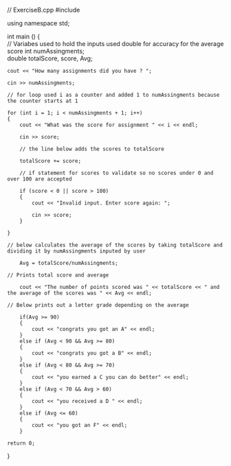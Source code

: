 // ExerciseB.cpp
#include <iostream>

using namespace std;

int main ()
{	
	// Variabes used to hold the inputs used double for accuracy for the average score 
	int numAssingments;             
	double totalScore, score, Avg;

	cout << "How many assignments did you have ? ";

	cin >> numAssingments;

	// for loop used i as a counter and added 1 to numAssingments because the counter starts at 1

	for (int i = 1; i < numAssingments + 1; i++)
	{
		cout << "What was the score for assignment " << i << endl;

		cin >> score;

		// the line below adds the scores to totalScore 
		
		totalScore += score;

		// if statement for scores to validate so no scores under 0 and over 100 are accepted 

		if (score < 0 || score > 100)
		{
			cout << "Invalid input. Enter score again: ";

			cin >> score;
		}

	}

	// below calculates the average of the scores by taking totalScore and dividing it by numAssingments inputed by user

		Avg = totalScore/numAssingments;

	// Prints total score and average

		cout << "The number of points scored was " << totalScore << " and the average of the scores was " << Avg << endl;
	
	// Below prints out a letter grade depending on the average 

		if(Avg >= 90)
		{
			cout << "congrats you got an A" << endl;
		}
		else if (Avg < 90 && Avg >= 80)
		{
			cout << "congrats you got a B" << endl;
		}
		else if (Avg < 80 && Avg >= 70)
		{
			cout << "you earned a C you can do better" << endl;
		}
		else if (Avg < 70 && Avg > 60) 
		{
			cout << "you received a D " << endl;
		}
		else if (Avg <= 60)
		{
			cout << "you got an F" << endl;
		}

	return 0;

}
